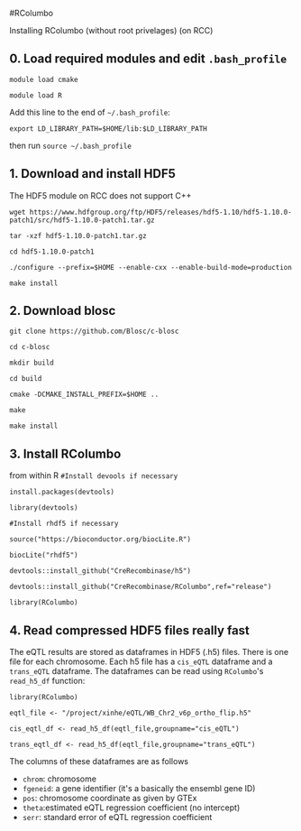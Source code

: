 #RColumbo

Installing RColumbo (without root privelages) (on RCC) 

## 0. Load required modules and edit  `.bash_profile`

`module load cmake`

`module load R`

Add this line to the end of `~/.bash_profile`:

`export LD_LIBRARY_PATH=$HOME/lib:$LD_LIBRARY_PATH`

then run 
`source ~/.bash_profile`


## 1. Download and install HDF5

The HDF5 module on RCC does not support C++

`wget https://www.hdfgroup.org/ftp/HDF5/releases/hdf5-1.10/hdf5-1.10.0-patch1/src/hdf5-1.10.0-patch1.tar.gz`

`tar -xzf hdf5-1.10.0-patch1.tar.gz`

`cd hdf5-1.10.0-patch1`

`./configure --prefix=$HOME --enable-cxx --enable-build-mode=production`

`make install`

## 2. Download blosc


`git clone https://github.com/Blosc/c-blosc`

`cd c-blosc`

`mkdir build`

`cd build`

`cmake -DCMAKE_INSTALL_PREFIX=$HOME ..`

`make`

`make install`


## 3. Install RColumbo

from within R
`#Install devools if necessary`

`install.packages(devtools)`

`library(devtools)`

`#Install rhdf5 if necessary`

`source("https://bioconductor.org/biocLite.R")`

`biocLite("rhdf5")`

`devtools::install_github("CreRecombinase/h5")`

`devtools::install_github("CreRecombinase/RColumbo",ref="release")`

`library(RColumbo)`

## 4. Read compressed HDF5 files really fast

The eQTL results are stored as dataframes in HDF5 (.h5) files. There is one file for each chromosome. Each h5 file
has a `cis_eQTL` dataframe and a  `trans_eQTL` dataframe. The dataframes can be read using `RColumbo`'s `read_h5_df` function:

`library(RColumbo)`

`eqtl_file <- "/project/xinhe/eQTL/WB_Chr2_v6p_ortho_flip.h5"`

`cis_eqtl_df <- read_h5_df(eqtl_file,groupname="cis_eQTL")`

`trans_eqtl_df <- read_h5_df(eqtl_file,groupname="trans_eQTL")`

The columns of these dataframes are as follows
* `chrom`: chromosome
* `fgeneid`: a gene identifier (it's a basically the ensembl gene ID)
* `pos`: chromosome coordinate as given by GTEx
* `theta`:estimated eQTL regression coefficient (no intercept)
* `serr`: standard error of eQTL regression coefficient

